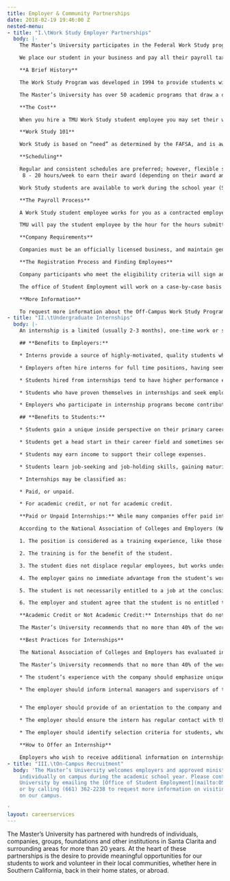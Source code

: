 ```yaml
---
title: Employer & Community Partnerships
date: 2018-02-19 19:46:00 Z
nested-menu:
- title: "I.\tWork Study Employer Partnerships"
  body: |-
    The Master’s University participates in the Federal Work Study program, which helps subsidize our student employees’ wages. This program provides employers in the Santa Clarita Valley with access to an outstanding pool of college-age, part-time employees at a discounted rate.

    We place our student in your business and pay all their payroll taxes, as well as 35% of their hourly wage, which means you only pay 65% of their wage. We view our program as a way to support our community, especially during these difficult economic times. At the same time, it benefits the university, because it helps to provide additional jobs for our students, who have developed a reputation within our community for being hard-working, dependable and reliable.

    **A Brief History**

    The Work Study Program was developed in 1994 to provide students with an opportunity to earn money toward their tuition and to get valuable work experience. It has also become a great opportunity for The Master’s University to reach out to its community through the businesses that participate. The university benefits as well by being able to, in effect, guarantee part-time jobs to prospective students. In this way, the Work Study Program is an effective recruitment and retention tool.

    The Master’s University has over 50 academic programs that draw a diverse student population representing a variety of experiences and skills. We are always looking to partner our students with employers who have similar interests and goals (eg. placing education majors in a local school). Some of our past and current business partners include: public and private schools, manufacturing and retail businesses, corporations and sole proprietorships.

    **The Cost**

    When you hire a TMU Work Study student employee you may set their wage at $11.00 (CA minimum wage) per hour or higher. Your cost is only 65% of the gross wage, which means you pay as low as $7.15 per hour. Employers incur no tax or worker’s compensation liability and avoid the hassle of payroll entry. TMU covers all applicable employer-related taxes, so 65% of the student’s wage is your total cost. Furthermore, an additional discount is available to various local non-profit, government and community-based organizations.

    **Work Study 101**

    Work Study is based on “need” as determined by the FAFSA, and is awarded to undergraduate students through the Office of Financial Aid. Funds are credited toward the student’s bill at the beginning of the semester, and are then earned, or “worked off,” throughout the semester. Work Study is awarded in two amounts, $3,000/yr or $6,000/yr.

    **Scheduling**

    Regular and consistent schedules are preferred; however, flexible scheduling is a possibility, as long as the student can be assured of earning their targeted amount. We ask that any employer choosing to partner with us make enough work available to the student so they can earn their Work Study goal. A student will typically will need to work approximately \
     8 - 20 hours/week to earn their award (depending on their award amount and wage).

    Work Study students are available to work during the school year (September - December and January - May). It is also important to note that though students often are available to work during the day, many will have classes to attend, and may have limited daytime hours.

    **The Payroll Process**

    A Work Study student employee works for you as a contracted employee. The student employee remains on TMU’s payroll so we do all of the processing. Each week your student employee will complete an online timesheet; you, or your representative, must verify the hours.

    TMU will pay the student employee by the hour for the hours submitted on the time sheet. We will then invoice you for 65% of their total pay. Each invoice is due and payable within 20 days of its issue date.

    **Company Requirements**

    Companies must be an officially licensed business, and maintain general liability insurance in a minimum amount of $1 million for each occurrence to be eligible to partner with The Master’s University through the Work Study Program. Companies will also need to be able provide adequate hours for the student to earn their Work Study award.

    **The Registration Process and Finding Employees**

    Company participants who meet the eligibility criteria will sign an Employer Agreement for the length of the academic year. Students are available for hire only twice a year: August and January; the best place to hire student employees is at the Work Study Job Fair, which is held annually in August.

    The office of Student Employment will work on a case-by-case basis to place students with companies mid-year (January).

    **More Information**

    To request more information about the Off-Campus Work Study Program, please email The Master’s University [Office of Student Employment](mailto:OSEPD@Masters.edu) or call (661) 362-2238.
- title: "II.\tUndergraduate Internships"
  body: |-
    An internship is a limited (usually 2-3 months), one-time work or service experience in a career field, under the supervision of a practicing professional, with a specific learning agenda designed to give a student exposure and experience to prepare the student to enter that field.

    ## **Benefits to Employers:**

    * Interns provide a source of highly-motivated, quality students who have proven to have superior academic skills and personal character.

    * Employers often hire interns for full time positions, having seen their work product and attitude.

    * Students hired from internships tend to have higher performance evaluations and lower absenteeism than the typical new hire.

    * Students who have proven themselves in internships and seek employment in that same field are reported to have greater motivation and a more mature attitude toward their work, with a greater likelihood of rapid career advancement.

    * Employers who participate in internship programs become contributors to the educational process while building positive college relations.

    ## **Benefits to Students:**

    * Students gain a unique inside perspective on their primary career field, and are able to see the relevance of their academic studies to the real world.

    * Students get a head start in their career field and sometimes secure full-time employment upon graduation.

    * Students may earn income to support their college expenses.

    * Students learn job-seeking and job-holding skills, gaining maturity, professionalism and confidence.

    * Internships may be classified as:

    * Paid, or unpaid.

    * For academic credit, or not for academic credit.

    **Paid or Unpaid Internships:** While many companies offer paid internships, not all do. The matter of remuneration is at the discretion of the employer and the student (adhering to the current minimum wage requirements). However, employers should recognize that oftentimes students must leave or decline part-time work in order to participate in an internship. Also, a salary, even a small one, will likely generate greater interest among students. Furthermore, interns often contribute significantly to the company’s operations and are deserving of compensation.

    According to the National Association of Colleges and Employers (NACE), the average salary for non-technical, undergraduate internships in 2015 was $17.20/hour. Under U.S. Department of Labor standards, an intern may be considered to be a regular employee, and thereby entitled to compensation, unless certain conditions are met. Among those conditions are:

    1. The position is considered as a training experience, like those offered in a vocational school.

    2. The training is for the benefit of the student.

    3. The student dies not displace regular employees, but works under the close supervision of a regular employee.

    4. The employer gains no immediate advantage from the student’s work.

    5. The student is not necessarily entitled to a job at the conclusion of training.

    6. The employer and student agree that the student is no entitled to wages for the time spent training.

    **Academic Credit or Not Academic Credit:** Internships that do not involve academic credit may be arranged by the student and the employer. The work may involve as many hours as the student desires. In this case, the internship is identical to a part-time paid or unpaid work position. Internship for which a student is seeking academic credit must be arranged by the student in consultation with his/her academic advisor. The student completes and *Internship Request Form* and, with the academic advisor, determines learning objectives, supervision guidelines, numbers of hours and credit units, and reports/work product to be submitted to the academic advisor.

    The Master’s University recommends that no more than 40% of the work performed by students involved in internships for academic credit consist of routine administrative duties.

    **Best Practices for Internships**

    The National Association of Colleges and Employers has evaluated internship programs and has identified many practices for educational institutions, employers and students that should always be present for a successful internship program:

    The Master’s University recommends that no more than 40% of the work performed by students involved in internships for academic credit consist of routine administrative duties.

    * The student’s experience with the company should emphasize unique job or career related activities that the student could not obtain outside the internship.

    * The employer should inform internal managers and supervisors of the objectives of the internship program and the presence of the intern.


    * The employer should provide of an orientation to the company and the work-site, clarifying internal rules, operation procedures and expectations. Key managers should be introduced, and the intern should receive an overview of the company’s organizational structure.

    * The employer should ensure the intern has regular contact with the designated supervisor, who will complete a performance review at the conclusion of the internship.

    * The employer should identify selection criteria for students, who should compete for the internship as they would a full-time position. This should include a proper resume and a formal interview.

    **How to Offer an Internship**

    Employers who wish to receive additional information on internships, or who are interested in offering internship positions to students of The Master’s University may email the [Office of Student Employment](mailto:OSEPD@Masters.edu), or call at (661) 362-2238.
- title: "III.\tOn-Campus Recruitment"
  body: 'The Master’s University welcomes employers and approved ministries to recruit
    individually on campus during the academic school year. Please contact The Master’s
    University by emailing the [Office of Student Employment](mailto:OSEPD@Masters.edu),
    or by calling (661) 362-2238 to request more information on visiting and recruiting
    on our campus.

'
layout: careerservices
---
```


The Master’s University has partnered with hundreds of individuals, companies, groups, foundations and other institutions in Santa Clarita and surrounding areas for more than 20 years. At the heart of these partnerships is the desire to provide meaningful opportunities for our students to work and volunteer in their local communities, whether here in Southern California, back in their home states, or abroad.